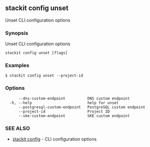 ## stackit config unset

Unset CLI configuration options

### Synopsis

Unset CLI configuration options

```
stackit config unset [flags]
```

### Examples

```
$ stackit config unset --project-id
```

### Options

```
      --dns-custom-endpoint          DNS custom endpoint
  -h, --help                         help for unset
      --postgresql-custom-endpoint   PostgreSQL custom endpoint
      --project-id                   Project ID
      --ske-custom-endpoint          SKE custom endpoint
```

### SEE ALSO

* [stackit config](./stackit_config.md)	 - CLI configuration options

